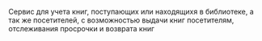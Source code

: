 Сервис для учета книг, поступающих или находящихя в библиотеке, а так же посетителей, с возможностью выдачи книг посетителям, отслеживания просрочки и возврата книг
